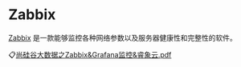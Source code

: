 # Zabbix
[Zabbix](https://www.zabbix.com/cn/manuals) 是一款能够监控各种网络参数以及服务器健康性和完整性的软件。

:clipboard:[尚硅谷大数据之Zabbix&Grafana监控&睿象云.pdf](file/尚硅谷大数据之Zabbix&Grafana监控&睿象云.pdf)
